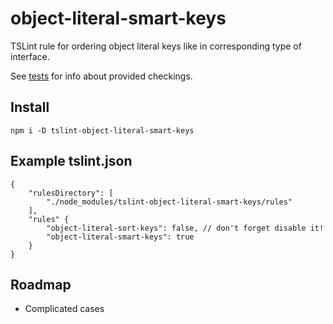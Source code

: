 object-literal-smart-keys
=========================
TSLint rule for ordering object literal keys like in corresponding type of interface.

See [tests](https://github.com/arusakov/tslint-object-literal-smart-keys/blob/master/tests/) for info about provided checkings. 

Install
-------
`npm i -D tslint-object-literal-smart-keys`

Example tslint.json
-------------------
```
{
    "rulesDirectory": [
        "./node_modules/tslint-object-literal-smart-keys/rules"
    ],
    "rules" {
        "object-literal-sort-keys": false, // don't forget disable it!
        "object-literal-smart-keys": true
    }
}
```

Roadmap
-------
* Complicated cases